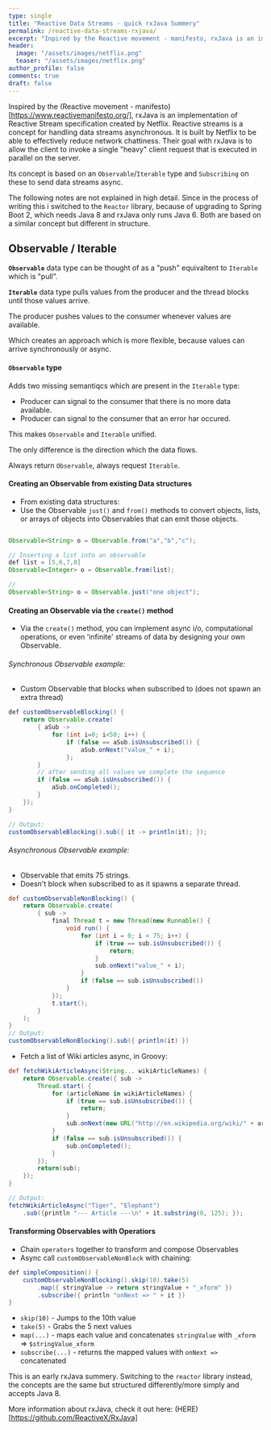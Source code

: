 ```yaml
---
type: single
title: "Reactive Data Streams - quick rxJava Summery"
permalink: /reactive-data-streams-rxjava/
excerpt: "Inpired by the Reactive movement - manifesto, rxJava is an implementation of Reactive Stream specification created by netflix. "
header:
  image: "/assets/images/netflix.png"
  teaser: "/assets/images/netflix.png"
author_profile: false
comments: true
draft: false
---
```


Inspired by the (Reactive movement - manifesto)[https://www.reactivemanifesto.org/], rxJava is an implementation of Reactive Stream specification created by Netflix. Reactive streams is a concept for handling data streams asynchronous. It is built by Netflix to be able to effectively reduce network chattiness. Their goal with rxJava is to allow the client to invoke a single "heavy" client request that is executed in parallel on the server.

Its concept is based on an `Observable`/`Iterable` type and `Subscribing` on these to send data streams async.

The following notes are not explained in high detail. Since in the process of writing this i switched to the `Reactor` library, because of upgrading to Spring Boot 2, which needs Java 8 and rxJava only runs Java 6. Both are based on a similar concept but different in structure.

## Observable / Iterable

**`Observable`** data type can be thought of as a "push" equivaltent to `Iterable` which is "pull".

**`Iterable`** data type pulls values from the producer and the thread blocks until those values arrive.

The producer pushes values to the consumer whenever values are available.

Which creates an approach which is more flexible, because values can arrive synchronously or async.

#### `Observable` type

Adds two missing semantiqcs which are present in the `Iterable` type:

- Producer can signal to the consumer that there is no more data available.
- Producer can signal to the consumer that an error har occured.

This makes `Observable` and `Iterable` unified.

The only difference is the direction which the data flows.

Always return `Observable`, always request `Iterable`.

#### Creating an Observable from existing Data structures

- From existing data structures:
- Use the Observable `just()` and `from()` methods to convert objects, lists, or arrays of objects into Observables that can emit those objects.

```java

Observable<String> o = Observable.from("a","b","c");

// Inserting a list into an observable
def list = [5,6,7,8]
Observable<Integer> o = Observable.from(list);

//
Observable<String> o = Observable.just("one object");

```

#### Creating an Observable via the `create()` method

- Via the `create()` method, you can implement async i/o, computational operations, or even 'infinite' streams of data by designing your own Observable.

###### Synchronous Observable example:

- Custom Observable that blocks when subscribed to (does not spawn an extra thread)

```java
def customObservableBlocking() {
    return Observable.create(
        { aSub ->
            for (int i=0; i<50; i++) {
                if (false == aSub.isUnsubscribed()) {
                    aSub.onNext("value_" + i);
                };
        }
        // after sending all values we complete the sequence
        if (false == aSub.isUnsubscribed()) {
            aSub.onCompleted();
        }
    });
}

// Output:
customObservableBlocking().sub({ it -> println(it); });
```

###### Asynchronous Observable example:

- Observable that emits 75 strings.
- Doesn't block when subscribed to as it spawns a separate thread.

```groovy
def customObservableNonBlocking() {
    return Observable.create(
        { sub ->
            final Thread t = new Thread(new Runnable() {
                void run() {
                    for (int i = 0; i < 75; i++) {
                        if (true == sub.isUnsubscribed()) {
                            return;
                        }
                        sub.onNext("value_" + i);
                    }
                    if (false == sub.isUnsubscribed())
                }
            });
            t.start();
        }
    );
}
// Output:
customObservableNonBlocking().sub({ println(it) })
```

- Fetch a list of Wiki articles async, in Groovy:

```groovy
def fetchWikiArticleAsync(String... wikiArticleNames) {
    return Observable.create({ sub ->
        Thread.start( {
            for (articleName in wikiArticleNames) {
                if (true == sub.isUnsubscribed()) {
                    return;
                }
                sub.onNext(new URL("http://en.wikipedia.org/wiki/" + articleName).getText());
            }
            if (false == sub.isUnsubscribed()) {
                sub.onCompleted();
            }
        });
        return(sub);
    });
}

// Output:
fetchWikiArticleAsync("Tiger", "Elephant")
    .sub({println "--- Article ---\n" + it.substring(0, 125); });
```

#### Transforming Observables with Operatiors

- Chain `operators` together to transform and compose Observables
- Async call `customObservableNonBlock` with chaining:

```java
def simpleComposition() {
    customObservableNonBlocking().skip(10).take(5)
        .map({ stringValue -> return stringValue + "_xform" })
        .subscribe({ println "onNext => " + it })
}
```

- `skip(10)` - Jumps to the 10th value
- `take(5)` - Grabs the 5 next values
- `map(...)` - maps each value and concatenates `stringValue` with `_xform` => `$stringValue_xform`
- `subscribe(...)` - returns the mapped values with `onNext =>` concatenated

This is an early rxJava summery. Switching to the `reactor` library instead, the concepts are the same but structured differently/more simply and accepts Java 8.

More information about rxJava, check it out here: (HERE)[https://github.com/ReactiveX/RxJava]
